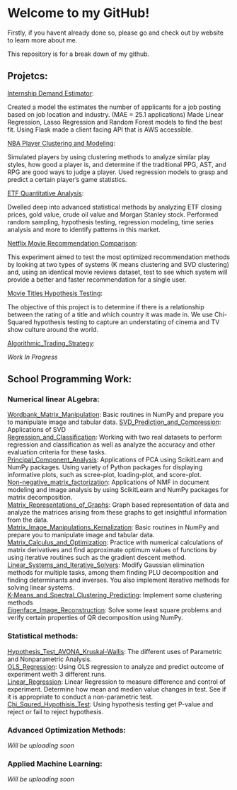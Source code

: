 # Welcome to my GitHub!

Firstly, if you havent already done so, please go and check out by website to learn more about me.

This repository is for a break down of my github.

## Projetcs:

[Internship Demand Estimator](https://github.com/samruthv/Internship_Demand_Estimator):

Created a model the estimates the number of applicants for a job posting based on job location and industry. (MAE = 25.1 applications) Made Linear Regression, Lasso Regression and Random Forest models to find the best fit. Using Flask made a client facing API that is AWS accessible.

[NBA Player Clustering and Modeling](https://github.com/samruthv/NBA_players_Clustering-Regression_Modeling):

Simulated players by using clustering methods to analyze similar play styles, how good a player is, and determine if the traditional PPG, AST, and RPG are good ways to judge a player. Used regression models to grasp and predict a certain player’s game statistics.

[ETF Quantitative Analysis](https://github.com/samruthv/Quantitative_Analysis_Project):

Dwelled deep into advanced statistical methods by analyzing ETF closing prices, gold value, crude oil value and Morgan Stanley stock. Performed random sampling, hypothesis testing, regression modeling, time series analysis and more to identify patterns in this market.

[Netflix Movie Recommendation Comparison](https://github.com/samruthv/Netflix_Movie_Recommendation_Project):

This experiment aimed to test the most optimized recommendation methods by looking at two types of systems (K means clustering and SVD clustering) and, using an identical movie reviews dataset, test to see which system will provide a better and faster recommendation for a single user.

[Movie Titles Hypothesis Testing](https://github.com/samruthv/Movie_Titles_Hypothisis_Testing):

The objective of this project is to determine if there is a relationship between the rating of a title and which country it was made in. We use Chi-Squared hypothesis testing to capture an understating of cinema and TV show culture around the world. 

[Algorithmic_Trading_Strategy](https://github.com/samruthv/Algorithmic_Trading_Strategy):

*Work In Progress*

## School Programming Work:

### Numerical linear ALgebra:

[Wordbank_Matrix_Manipulation](https://github.com/samruthv/Wordbank_Matrix_Manipulation): Basic routines in NumPy and prepare you to manipulate image and tabular data. 
[SVD_Prediction_and_Compression](https://github.com/samruthv/SVD_Prediction_and_Compression): Applications of SVD   
[Regression_and_Classification](https://github.com/samruthv/Regression_and_Classification): Working with two real datasets to perform regression and classification as well as analyze the accuracy and other evaluation criteria for these tasks.  
[Principal_Component_Analysis](https://github.com/samruthv/Principal_Component_Analysis): Applications of PCA using ScikitLearn and NumPy packages. Using variety of Python packages for displaying informative plots, such as scree-plot, loading-plot, and score-plot.  
[Non-negative_matrix_factorization](https://github.com/samruthv/Non-negative_matrix_factorization): Applications of NMF in document modeling and image analysis by using ScikitLearn and NumPy packages for matrix decomposition.   
[Matrix_Representations_of_Graphs](https://github.com/samruthv/Matrix_Representations_of_Graphs): Graph based representation of data and analyze the matrices arising from these graphs to get insightful information from the data.  
[Matrix_Image_Manipulations_Kernalization](https://github.com/samruthv/Matrix_Image_Manipulations_Kernalization): Basic routines in NumPy and prepare you to manipulate image and tabular data. 
[Matrix_Calculus_and_Optimization](https://github.com/samruthv/Matrix_Calculus_and_Optimization):  Practice with numerical calculations of matrix derivatives and find approximate optimum values of functions by using iterative routines such as the gradient descent method.   
[Linear_Systems_and_Iterative_Solvers](https://github.com/samruthv/Linear_Systems_and_Iterative_Solvers): Modify Gaussian elimination methods for multiple tasks, among them finding PLU decomposition and finding determinants and inverses. You also implement iterative methods for solving linear systems.     
[K-Means_and_Spectral_Clustering_Predicting](https://github.com/samruthv/K-Means_and_Spectral_Clustering_Predicting): Implement some clustering methods   
[Eigenface_Image_Reconstruction](https://github.com/samruthv/Eigenface_Image_Reconstruction):  Solve some least square problems and verify certain properties of QR decomposition using NumPy.  


### Statistical methods:

[Hypothesis_Test_AVONA_Kruskal-Wallis](https://github.com/samruthv/Hypothesis_Test_AVONA_Kruskal-Wallis): The different uses of Parametric and Nonparametric Analysis.    
[OLS_Regression](https://github.com/samruthv/OLS_Regression): Using OLS regression to analyze and predict outcome of experiment weith 3 different runs.   
[Linear_Regression](https://github.com/samruthv/Linear_Regression): Linear Regression to measure difference and control of experiment. Determine how mean and medien value changes in test. See if it is appropriate to conduct a non-parametric test.  
[Chi_Squred_Hypothisis_Test](https://github.com/samruthv/Chi_Squred_Hypothisis_Test): Using hypothesis testing get P-value and reject or fail to reject hypothesis.   

### Advanced Optimization Methods:

*Will be uploading soon*

### Applied Machine Learning:

*Will be uploading soon*



